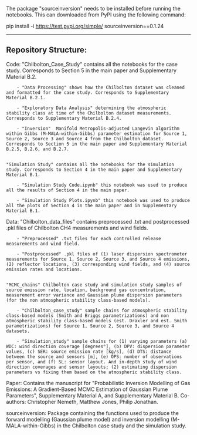 The package "sourceinversion" needs to be installed before running the notebooks. This can downloaded from PyPI using the following command:

pip install -i https://test.pypi.org/simple/ sourceinversion==0.1.24

--------------------------------------------------------------------

Repository Structure:
---------------------

Code:
    "Chilbolton_Case_Study" contains all the notebooks for the case study. Corresponds to Section 5 in the main paper and Supplementary Material B.2.

        - "Data Processing" shows how the Chilbolton dataset was cleaned and formatted for the case study. Corresponds to Supplementary Material B.2.1.

        - "Exploratory Data Analysis" determining the atmospheric stability class at time of the Chilbolton dataset measurements. Corresponds to Supplementary Material B.2.4.

        - "Inversion"  Manifold Metropolis-adjusted Langevin algorithm within Gibbs (M-MALA-within-Gibbs) parameter estimation for Source 1, Source 2, Source 3 and Source 4 from the Chilbolton dataset. Corresponds to Section 5 in the main paper and Supplementary Material B.2.5, B.2.6, and B.2.7.
    

    "Simulation Study" contains all the notebooks for the simulation study. Corresponds to Section 4 in the main paper and Supplementary Material B.1.

        - "Simulation Study Code.ipynb" this notebook was used to produce all the results of Section 4 in the main paper. 

        - "Simulation Study Plots.ipynb" this notebook was used to produce all the plots of Section 4 in the main paper and in Supplementary Material B.1. 



Data:
    "Chilbolton_data_files" contains preprocessed .txt and postprocessed .pkl files of Chilbolton CH4 measurements and wind fields.

        - "Preprocessed" .txt files for each controlled release measurements and wind field.

        - "Postprocessed" .pkl files of (1) laser dispersion spectrometer measurements for Source 1, Source 2, Source 3, and Source 4 emissions, (2) reflector locations, (3) corresponding wind fields, and (4) source emission rates and locations.
    

    "MCMC_chains" Chilbolton case study and simulation study samples of source emission rate, location, background gas concentration, measurement error variance and Gaussian plume dispersion parameters (for the non atmospheric stability class-based models).

        - "Chilbolton_case_study" sample chains for atmospheric stability class-based models (Smith and Briggs parametrizations) and non atmospheric stability class-based models (est. Draxler and est. Smith parametrizations) for Source 1, Source 2, Source 3, and Source 4 datasets.

        - "Simulation_study" sample chains for (1) varying parameters (a) WDC: wind direction coverage [degrees°], (b) DPV: dispersion parameter values, (c) SER: source emission rate [kg/s], (d) DTS: distance between the source and sensors [m], (e) OPS: number of observations per sensor, and (f) SL: sensor layout. And in-depth study of wind direction coverages and sensor layouts; (2) estimating dispersion parameters vs fixing them based on the atmospheric stability class.



Paper:
    Contains the manuscript for "Probabilistic Inversion Modelling of Gas Emissions: A Gradient-Based MCMC Estimation of Gaussian Plume Parameters", Supplementary Material A, and Supplementary Material B. Co-authors: Christopher Nemeth, Matthew Jones, Philip Jonathan.



sourceinversion:
    Package containing the functions used to produce the forward modelling (Gaussian plume model) and inversion modelling (M-MALA-within-Gibbs) in the Chilbolton case study and the simulation study.




